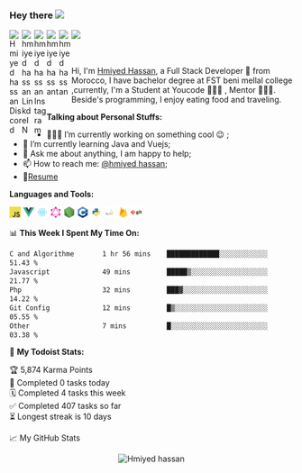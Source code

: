 
### Hey there <img src="https://media.giphy.com/media/hvRJCLFzcasrR4ia7z/giphy.gif" width="25px">
<a href="https://discord.gg/XTW52Kt">
  <img align="left" alt="Hmiyed hassan Discord" width="22px" src="https://cdn.jsdelivr.net/npm/simple-icons@v3/icons/discord.svg" />

<a href="https://www.linkedin.com/in/hassan-hmiyed-8455971a1/">
  <img align="left" alt="hmiyed hassan LinkdeIN" width="22px" src="https://cdn.jsdelivr.net/npm/simple-icons@v3/icons/linkedin.svg" />
</a>
<a href="https://www.instagram.com/hosni1896/">
  <img align="left" alt="hmiyed hassan Instagram" width="22px" src="https://cdn.jsdelivr.net/npm/simple-icons@v3/icons/instagram.svg" />
</a>
<a href="http://hassanhmiyed.atwebpages.com/">
  <img align="left" alt="hmiyed hassant" width="22px" src="https://cdn.jsdelivr.net/npm/simple-icons@3.12.4/icons/googlechrome.svg" />
</a>
<a href="https://www.facebook.com/hosni.hmiyed.5/">
  <img align="left" alt="hmiyed hassan" width="22px" src="https://cdn.jsdelivr.net/npm/simple-icons@v3/icons/facebook.svg" />
</a>

![](https://visitor-badge.glitch.me/badge?page_id=abhisheknaiidu.abhisheknaiidu)

<br />

Hi, I'm [Hmiyed Hassan](http://hassanhmiyed.atwebpages.com/), a Full Stack Developer 🚀 from Morocco, I have bachelor degree at FST beni mellal college ,currently, I'm a Student at Youcode 🙍🏽‍♂️ ,
Mentor 👨🏽‍💼. Beside's programming, I enjoy eating food and traveling.

  
**Talking about Personal Stuffs:**

- 👨🏽‍💻 I’m currently working on something cool :wink: ;
- 🌱 I’m currently learning Java and Vuejs; 
- 💬 Ask me about anything, I am happy to help;
- 📫 How to reach me: [@hmiyed hassan](https://www.linkedin.com/in/hassan-hmiyed-8455971a1/);
- 📝[Resume](https://drive.google.com/file/d/1DYn84PMjlOSPcglCQHe3lzOSyWRsrCph/view)

**Languages and Tools:**  

<code><img height="20" src="https://raw.githubusercontent.com/github/explore/80688e429a7d4ef2fca1e82350fe8e3517d3494d/topics/javascript/javascript.png"></code>
<code><img height="20" src="https://raw.githubusercontent.com/github/explore/80688e429a7d4ef2fca1e82350fe8e3517d3494d/topics/vue/vue.png"></code>
<code><img height="20" src="https://raw.githubusercontent.com/github/explore/80688e429a7d4ef2fca1e82350fe8e3517d3494d/topics/react/react.png"></code>
<code><img height="20" src="https://raw.githubusercontent.com/github/explore/5c058a388828bb5fde0bcafd4bc867b5bb3f26f3/topics/graphql/graphql.png"></code>
<code><img height="20" src="https://raw.githubusercontent.com/github/explore/80688e429a7d4ef2fca1e82350fe8e3517d3494d/topics/nodejs/nodejs.png"></code>
<code><img height="20" src="https://raw.githubusercontent.com/github/explore/80688e429a7d4ef2fca1e82350fe8e3517d3494d/topics/cpp/cpp.png"></code>
<code><img height="20" src="https://raw.githubusercontent.com/github/explore/80688e429a7d4ef2fca1e82350fe8e3517d3494d/topics/python/python.png"></code>
<code><img height="20" src="https://raw.githubusercontent.com/github/explore/80688e429a7d4ef2fca1e82350fe8e3517d3494d/topics/mysql/mysql.png"></code>
<code><img height="20" src="https://raw.githubusercontent.com/github/explore/80688e429a7d4ef2fca1e82350fe8e3517d3494d/topics/firebase/firebase.png"></code>
<code><img height="20" src="https://raw.githubusercontent.com/github/explore/80688e429a7d4ef2fca1e82350fe8e3517d3494d/topics/git/git.png"></code>

📊 **This Week I Spent My Time On:**
<!--START_SECTION:waka-->
```text
C and Algorithme       1 hr 56 mins    █████████████░░░░░░░░░░░░   51.43 % 
Javascript             49 mins         █████▒░░░░░░░░░░░░░░░░░░░   21.77 % 
Php                    32 mins         ███▓░░░░░░░░░░░░░░░░░░░░░   14.22 % 
Git Config             12 mins         █▒░░░░░░░░░░░░░░░░░░░░░░░   05.55 % 
Other                  7 mins          █░░░░░░░░░░░░░░░░░░░░░░░░   03.38 % 
```
<!--END_SECTION:waka-->

🚧 **My Todoist Stats:**
<!-- TODO-IST:START -->
🏆  5,874 Karma Points           
🌸  Completed 0 tasks today           
🗓  Completed 4 tasks this week           
✅  Completed 407 tasks so far           
⏳  Longest streak is 10 days
<!-- TODO-IST:END -->


📈 My GitHub Stats

<p align="center"> <img src="https://github-readme-stats.vercel.app/api?username=spacewalker96&show_icons=true&theme=gotham" alt="Hmiyed hassan" />


